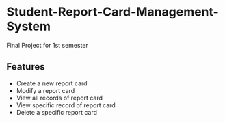 # Student-Report-Card-Management-System
Final Project for 1st semester

## Features

* Create a new report card
* Modify a report card
* View all records of report card
* View specific record of report card
* Delete a specific report card
